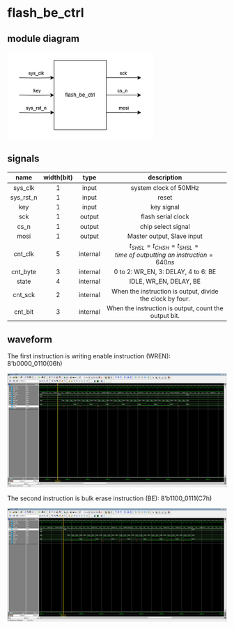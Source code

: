 # flash_be_ctrl

## module diagram

![flash_be_ctrl_module](https://github.com/KaihaoYuHW/Interfaces/blob/main/spi_flash_be/doc/flash_be_ctrl_module.png)

## signals

|   name    | width(bit) |   type   |                         description                          |
| :-------: | :--------: | :------: | :----------------------------------------------------------: |
|  sys_clk  |     1      |  input   |                    system clock of 50MHz                     |
| sys_rst_n |     1      |  input   |                            reset                             |
|    key    |     1      |  input   |                          key signal                          |
|    sck    |     1      |  output  |                      flash serial clock                      |
|   cs_n    |     1      |  output  |                      chip select signal                      |
|   mosi    |     1      |  output  |                  Master output, Slave input                  |
|  cnt_clk  |     5      | internal | $` t_{SHSL} = t_{CHSH} = t_{SHSL} = time\ of\ outputting\ an\ instruction = 640ns `$ |
| cnt_byte  |     3      | internal |                0 to 2: WR_EN, 3: DELAY, 4 to 6: BE                 |
|   state   |     4      | internal |                    IDLE, WR_EN, DELAY, BE                    |
|  cnt_sck  |     2      | internal |  When the instruction is output, divide the clock by four.   |
|  cnt_bit  |     3      | internal |    When the instruction is output, count the output bit.     |

## waveform

The first instruction is writing enable instruction (WREN): 8’b0000_0110(06h)

![WREN instruction](https://github.com/KaihaoYuHW/Interfaces/blob/main/spi_flash_be/doc/flash_be_ctrl_waveform1.png)

The second instruction is bulk erase instruction (BE): 8’b1100_0111(C7h)

![BE instruction](https://github.com/KaihaoYuHW/Interfaces/blob/main/spi_flash_be/doc/flash_be_ctrl_waveform2.png)
